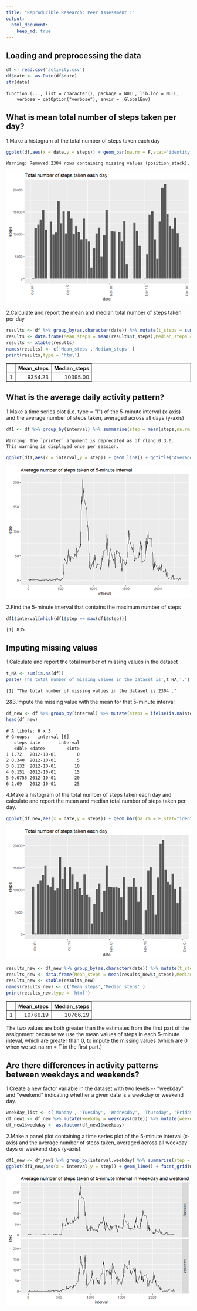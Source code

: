 ```yaml
---
title: "Reproducible Research: Peer Assessment 1"
output: 
  html_document:
    keep_md: true
---
```



## Loading and preprocessing the data

```r
df <- read.csv('activity.csv')
df$date <- as.Date(df$date)
str(data)
```

```
function (..., list = character(), package = NULL, lib.loc = NULL, 
    verbose = getOption("verbose"), envir = .GlobalEnv)  
```


## What is mean total number of steps taken per day?

1.Make a histogram of the total number of steps taken each day


```r
ggplot(df,aes(x = date,y = steps)) + geom_bar(na.rm = F,stat="identity") + theme(axis.text.x = element_text(angle = 90, hjust = 1)) + ggtitle('Total number of steps taken each day')
```

```
Warning: Removed 2304 rows containing missing values (position_stack).
```

![](PA1_template_files/figure-html/histogram-1.png)<!-- -->

2.Calculate and report the mean and median total number of steps taken per day


```r
results <- df %>% group_by(as.character(date)) %>% mutate(t_steps = sum(steps,na.rm = T))
results <- data.frame(Mean_steps = mean(results$t_steps),Median_steps = median(results$t_steps))
results <- xtable(results)
names(results) <- c('Mean_steps','Median_steps' )
print(results,type = 'html')
```

<!-- html table generated in R 3.5.1 by xtable 1.8-2 package -->
<!-- Sat Dec 14 22:11:14 2019 -->
<table border=1>
<tr> <th>  </th> <th> Mean_steps </th> <th> Median_steps </th>  </tr>
  <tr> <td align="right"> 1 </td> <td align="right"> 9354.23 </td> <td align="right"> 10395.00 </td> </tr>
   </table>

## What is the average daily activity pattern?

1.Make a time series plot (i.e. type = "l") of the 5-minute interval (x-axis) and the average number of steps taken, averaged across all days (y-axis)


```r
df1 <- df %>% group_by(interval) %>% summarise(step = mean(steps,na.rm = T))
```

```
Warning: The `printer` argument is deprecated as of rlang 0.3.0.
This warning is displayed once per session.
```

```r
ggplot(df1,aes(x = interval,y = step)) + geom_line() + ggtitle('Average number of steps taken of 5-minute interval')
```

![](PA1_template_files/figure-html/timeseries-1.png)<!-- -->

2.Find the 5-minute interval that contains the maximum number of steps


```r
df1$interval[which(df1$step == max(df1$step))]
```

```
[1] 835
```

## Imputing missing values

1.Calculate and report the total number of missing values in the dataset 


```r
t_NA <- sum(is.na(df))
paste('The total number of missing values in the dataset is',t_NA,'.')
```

```
[1] "The total number of missing values in the dataset is 2304 ."
```

2&3.Impute the missing value with the mean for that 5-minute interval


```r
df_new <- df %>% group_by(interval) %>% mutate(steps = ifelse(is.na(steps),mean(steps,na.rm = T),steps))
head(df_new)
```

```
# A tibble: 6 x 3
# Groups:   interval [6]
   steps date       interval
   <dbl> <date>        <int>
1 1.72   2012-10-01        0
2 0.340  2012-10-01        5
3 0.132  2012-10-01       10
4 0.151  2012-10-01       15
5 0.0755 2012-10-01       20
6 2.09   2012-10-01       25
```

4.Make a histogram of the total number of steps taken each day and calculate and report the mean and median total number of steps taken per day.


```r
ggplot(df_new,aes(x = date,y = steps)) + geom_bar(na.rm = F,stat="identity") + theme(axis.text.x = element_text(angle = 90, hjust = 1)) + ggtitle('Total number of steps taken each day')
```

![](PA1_template_files/figure-html/unnamed-chunk-3-1.png)<!-- -->


```r
results_new <- df_new %>% group_by(as.character(date)) %>% mutate(t_steps = sum(steps,na.rm = T))
results_new <- data.frame(Mean_steps = mean(results_new$t_steps),Median_steps = median(results_new$t_steps))
results_new <- xtable(results_new)
names(results_new) <- c('Mean_steps','Median_steps' )
print(results_new,type = 'html')
```

<!-- html table generated in R 3.5.1 by xtable 1.8-2 package -->
<!-- Sat Dec 14 22:11:15 2019 -->
<table border=1>
<tr> <th>  </th> <th> Mean_steps </th> <th> Median_steps </th>  </tr>
  <tr> <td align="right"> 1 </td> <td align="right"> 10766.19 </td> <td align="right"> 10766.19 </td> </tr>
   </table>

The two values are both greater than the estimates from the first part of the assignment because we use the mean values of steps in each 5-minute inteval, which are greater than 0, to impute the missing values (which are 0 when we set na.rm = T in the first part.)

## Are there differences in activity patterns between weekdays and weekends?

1.Create a new factor variable in the dataset with two levels -- "weekday" and "weekend" indicating whether a given date is a weekday or weekend day.


```r
weekday_list <- c('Monday', 'Tuesday', 'Wednesday', 'Thursday', 'Friday')
df_new1 <- df_new %>% mutate(weekday = weekdays(date)) %>% mutate(weekday = ifelse(weekday %in% weekday_list,'weekday','weekend'))
df_new1$weekday <- as.factor(df_new1$weekday)
```

2.Make a panel plot containing a time series plot of the 5-minute interval (x-axis) and the average number of steps taken, averaged across all weekday days or weekend days (y-axis). 


```r
df1_new <- df_new1 %>% group_by(interval,weekday) %>% summarise(step = mean(steps,na.rm = T))
ggplot(df1_new,aes(x = interval,y = step)) + geom_line() + facet_grid(weekday ~ .) + ggtitle('Average number of steps taken of 5-minute interval in weekday and weekend')
```

![](PA1_template_files/figure-html/unnamed-chunk-6-1.png)<!-- -->
